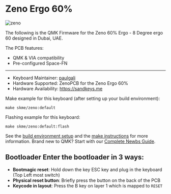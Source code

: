 # Zeno Ergo 60%

![zeno](https://imgur.com/bO9qHCuh.png)

The following is the QMK Firmware for the Zeno 60% Ergo - 8 Degree ergo 60 designed in Dubai, UAE.

The PCB features:
* QMK & VIA compatibility
* Pre-configured Space-FN

---

* Keyboard Maintainer: [paulgali](https://github.com/paulgali)
* Hardware Supported: ZenoPCB for the Zeno Ergo 60%
* Hardware Availability: https://sandkeys.me 

Make example for this keyboard (after setting up your build environment):

    make skme/zeno:default

Flashing example for this keyboard:

    make skme/zeno:default:flash


See the [build environment setup](https://docs.qmk.fm/#/getting_started_build_tools) and the [make instructions](https://docs.qmk.fm/#/getting_started_make_guide) for more information. Brand new to QMK? Start with our [Complete Newbs Guide](https://docs.qmk.fm/#/newbs).

## Bootloader Enter the bootloader in 3 ways: 
* **Bootmagic reset**: Hold down the key ESC key and plug in the keyboard (Top Left most switch)
* **Physical reset button**: Briefly press the button on the back of the PCB
* **Keycode in layout**: Press the B key on layer 1 which is mapped to `RESET`
